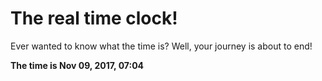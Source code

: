# The real time clock!

Ever wanted to know what the time is? Well, your journey is about to end!

**The time is Nov 09, 2017, 07:04**